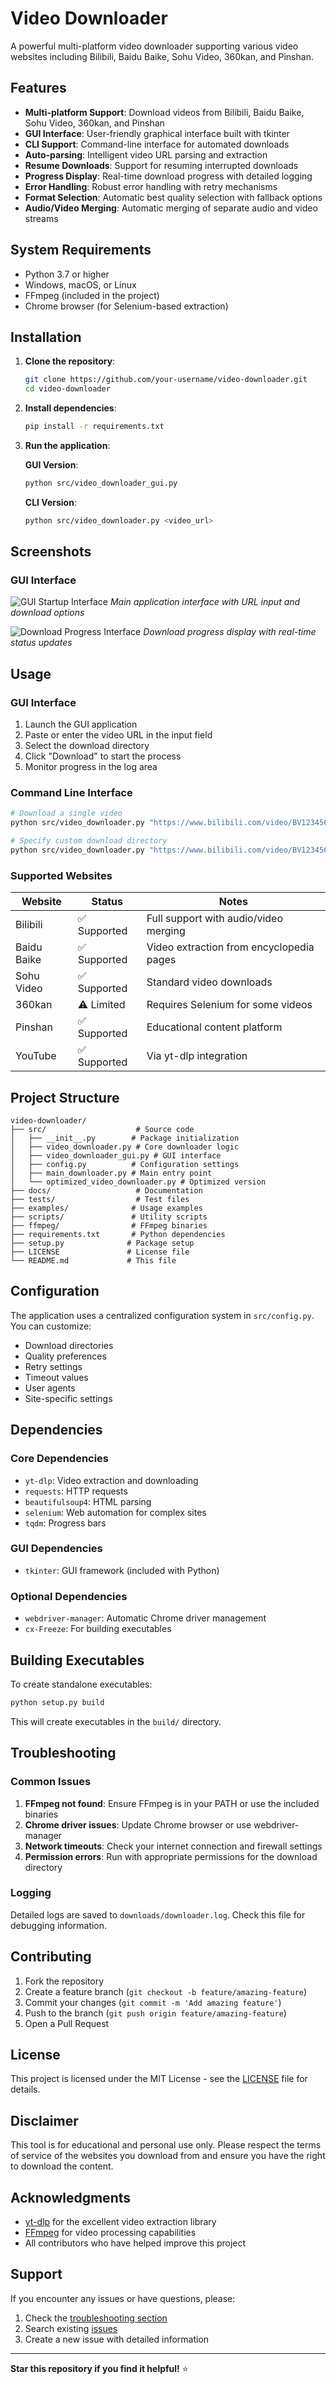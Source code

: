 # Video Downloader

A powerful multi-platform video downloader supporting various video websites including Bilibili, Baidu Baike, Sohu Video, 360kan, and Pinshan.

## Features

- **Multi-platform Support**: Download videos from Bilibili, Baidu Baike, Sohu Video, 360kan, and Pinshan
- **GUI Interface**: User-friendly graphical interface built with tkinter
- **CLI Support**: Command-line interface for automated downloads
- **Auto-parsing**: Intelligent video URL parsing and extraction
- **Resume Downloads**: Support for resuming interrupted downloads
- **Progress Display**: Real-time download progress with detailed logging
- **Error Handling**: Robust error handling with retry mechanisms
- **Format Selection**: Automatic best quality selection with fallback options
- **Audio/Video Merging**: Automatic merging of separate audio and video streams

## System Requirements

- Python 3.7 or higher
- Windows, macOS, or Linux
- FFmpeg (included in the project)
- Chrome browser (for Selenium-based extraction)

## Installation

1. **Clone the repository**:
   ```bash
   git clone https://github.com/your-username/video-downloader.git
   cd video-downloader
   ```

2. **Install dependencies**:
   ```bash
   pip install -r requirements.txt
   ```

3. **Run the application**:
   
   **GUI Version**:
   ```bash
   python src/video_downloader_gui.py
   ```
   
   **CLI Version**:
   ```bash
   python src/video_downloader.py <video_url>
   ```

## Screenshots

### GUI Interface

![GUI Startup Interface](docs/images/gui-startup-interface.png)
*Main application interface with URL input and download options*

![Download Progress Interface](docs/images/download-progress-interface.png)
*Download progress display with real-time status updates*

## Usage

### GUI Interface

1. Launch the GUI application
2. Paste or enter the video URL in the input field
3. Select the download directory
4. Click "Download" to start the process
5. Monitor progress in the log area

### Command Line Interface

```bash
# Download a single video
python src/video_downloader.py "https://www.bilibili.com/video/BV1234567890"

# Specify custom download directory
python src/video_downloader.py "https://www.bilibili.com/video/BV1234567890" --output ./downloads
```

### Supported Websites

| Website | Status | Notes |
|---------|--------|---------|
| Bilibili | ✅ Supported | Full support with audio/video merging |
| Baidu Baike | ✅ Supported | Video extraction from encyclopedia pages |
| Sohu Video | ✅ Supported | Standard video downloads |
| 360kan | ⚠️ Limited | Requires Selenium for some videos |
| Pinshan | ✅ Supported | Educational content platform |
| YouTube | ✅ Supported | Via yt-dlp integration |

## Project Structure

```
video-downloader/
├── src/                    # Source code
│   ├── __init__.py        # Package initialization
│   ├── video_downloader.py # Core downloader logic
│   ├── video_downloader_gui.py # GUI interface
│   ├── config.py          # Configuration settings
│   ├── main_downloader.py # Main entry point
│   └── optimized_video_downloader.py # Optimized version
├── docs/                   # Documentation
├── tests/                  # Test files
├── examples/              # Usage examples
├── scripts/               # Utility scripts
├── ffmpeg/                # FFmpeg binaries
├── requirements.txt       # Python dependencies
├── setup.py              # Package setup
├── LICENSE               # License file
└── README.md             # This file
```

## Configuration

The application uses a centralized configuration system in `src/config.py`. You can customize:

- Download directories
- Quality preferences
- Retry settings
- Timeout values
- User agents
- Site-specific settings

## Dependencies

### Core Dependencies
- `yt-dlp`: Video extraction and downloading
- `requests`: HTTP requests
- `beautifulsoup4`: HTML parsing
- `selenium`: Web automation for complex sites
- `tqdm`: Progress bars

### GUI Dependencies
- `tkinter`: GUI framework (included with Python)

### Optional Dependencies
- `webdriver-manager`: Automatic Chrome driver management
- `cx-Freeze`: For building executables

## Building Executables

To create standalone executables:

```bash
python setup.py build
```

This will create executables in the `build/` directory.

## Troubleshooting

### Common Issues

1. **FFmpeg not found**: Ensure FFmpeg is in your PATH or use the included binaries
2. **Chrome driver issues**: Update Chrome browser or use webdriver-manager
3. **Network timeouts**: Check your internet connection and firewall settings
4. **Permission errors**: Run with appropriate permissions for the download directory

### Logging

Detailed logs are saved to `downloads/downloader.log`. Check this file for debugging information.

## Contributing

1. Fork the repository
2. Create a feature branch (`git checkout -b feature/amazing-feature`)
3. Commit your changes (`git commit -m 'Add amazing feature'`)
4. Push to the branch (`git push origin feature/amazing-feature`)
5. Open a Pull Request

## License

This project is licensed under the MIT License - see the [LICENSE](LICENSE) file for details.

## Disclaimer

This tool is for educational and personal use only. Please respect the terms of service of the websites you download from and ensure you have the right to download the content.

## Acknowledgments

- [yt-dlp](https://github.com/yt-dlp/yt-dlp) for the excellent video extraction library
- [FFmpeg](https://ffmpeg.org/) for video processing capabilities
- All contributors who have helped improve this project

## Support

If you encounter any issues or have questions, please:

1. Check the [troubleshooting section](#troubleshooting)
2. Search existing [issues](https://github.com/your-username/video-downloader/issues)
3. Create a new issue with detailed information

---

**Star this repository if you find it helpful!** ⭐